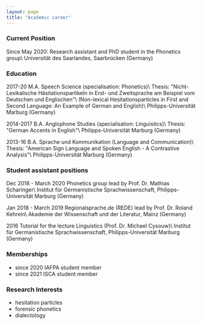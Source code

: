 ```yaml
---
layout: page
title: "Academic career"
---
```

### Current Position
Since May 2020: Research assistant and PhD student in the Phonetics group\\
Universität des Saarlandes, Saarbrücken (Germany)


### Education
2017-20 M.A. Speech Science (specialisation: Phonetics)\\
Thesis: "Nicht-Lexikalische Häsitationspartikeln in Erst- und Zweitsprache am Beispiel vom Deutschen und Englischen"\\
(Non-lexical Hesitationsparticles in First and Second Language: An Example of German and English)\\
Philipps-Universität Marburg (Germany)

2014-2017 B.A. Anglophone Studies (specialisation: Linguistics)\\
Thesis: "German Accents in English"\\
Philipps-Universität Marburg (Germany)

2013-16 B.A. Sprache und Kommunikation (Language and Communication)\\
Thesis: "American Sign Language and Spoken English - A Contrastive Analysis"\\
Philipps-Universität Marburg (Germany)


### Student assistant positions
Dec 2018 - March 2020 Phonetics group lead by Prof. Dr. Mathias Scharinger\\
Institut für Germanistische Sprachwissenschaft, Philipps-Universität Marburg (Germany)

Jan 2018 - March 2019 Regionalsprache.de (REDE) lead by Prof. Dr. Roland Kehrein\\
Akademie der Wissenschaft und der Literatur, Mainz (Germany)

2016 Tutorial for the lecture Linguistics (Prof. Dr. Michael Cysouw)\\
Institut für Germanistische Sprachwissenschaft, Philipps-Universität Marburg (Germany)


### Memberships
- since 2020 IAFPA student member
- since 2021 ISCA student member


### Research Interests

- hesitation particles
- forensic phonetics
- dialectology
